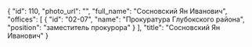 {
    "id": 110,
    "photo_url": "",
    "full_name": "Сосновский Ян Иванович",
    "offices": [
        {
            "id": "02-07",
            "name": "Прокуратура Глубокского района",
            "position": "заместитель прокурора"
        }
    ],
    "title": "Сосновский Ян Иванович"
}